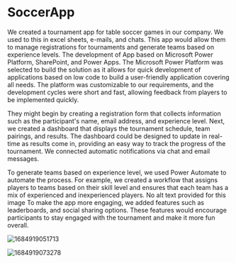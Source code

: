 # SoccerApp

We created a tournament app for table soccer games in our company. We used to this in excel sheets, e-mails, and chats. This app would allow them to manage registrations for tournaments and generate teams based on experience levels.
The development of App based on Microsoft Power Platform, SharePoint, and Power Apps. The Microsoft Power Platform was selected to build the solution as it allows for quick development of applications based on low code to build a user-friendly application covering all needs. The platform was customizable to our requirements, and the development cycles were short and fast, allowing feedback from players to be implemented quickly.

They might begin by creating a registration form that collects information such as the participant's name, email address, and experience level.
Next, we created a dashboard that displays the tournament schedule, team pairings, and results. The dashboard could be designed to update in real-time as results come in, providing an easy way to track the progress of the tournament. We connected automatic notifications via chat and email messages.

To generate teams based on experience level, we used Power Automate to automate the process. For example, we created a workflow that assigns players to teams based on their skill level and ensures that each team has a mix of experienced and inexperienced players.
No alt text provided for this image
To make the app more engaging, we added features such as leaderboards, and social sharing options. These features would encourage participants to stay engaged with the tournament and make it more fun overall.

![1684919051713](https://github.com/dva81/SoccerApp/assets/65031840/26d21170-8269-411e-8f14-6f56681c25c4)

![1684919073278](https://github.com/dva81/SoccerApp/assets/65031840/0e6e9c83-ac7b-40b8-aab0-ba2b6c55f4ea)
